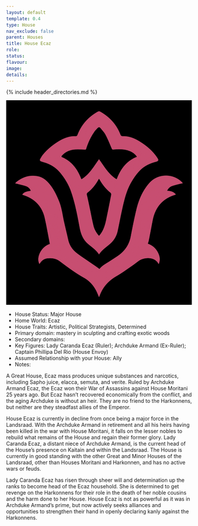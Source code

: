 ```yaml
---
layout: default
template: 0.4
type: House
nav_exclude: false
parent: Houses
title: House Ecaz
role: 
status: 
flavour: 
image: 
details:
---
```


{% include header_directories.md %}

![](../../imgs/IMG_9056.jpeg)

- House Status: Major House  
- Home World: Ecaz  
- House Traits: Artistic, Political Strategists, Determined
- Primary domain: mastery in sculpting and crafting exotic woods  
- Secondary domains:  
- Key Figures: Lady Caranda Ecaz (Ruler); Archduke Armand (Ex-Ruler); Captain Phillipa Del Rio (House Envoy)  
- Assumed Relationship with your House: Ally  
- Notes:  

A Great House, Ecaz mass produces unique substances and narcotics, including Sapho juice, elacca, semuta, and verite. Ruled by Archduke Armand Ecaz, the Ecaz won their War of Assassins against House Moritani 25 years ago. But Ecaz hasn’t recovered economically from the conflict, and the aging Archduke is without an heir. They are no friend to the Harkonnens, but neither are they steadfast allies of the Emperor.  

House Ecaz is currently in decline from once being a major force in the Landsraad. With the Archduke Armand in retirement and all his heirs having been killed in the war with House Moritani, it falls on the lesser nobles to rebuild what remains of the House and regain their former glory. Lady Caranda Ecaz, a distant niece of Archduke Armand, is the current head of the House’s presence on Kaitain and within the Landsraad. The House is currently in good standing with the other Great and Minor Houses of the Landsraad, other than Houses Moritani and Harkonnen, and has no active wars or feuds.  

Lady Caranda Ecaz has risen through sheer will and determination up the ranks to become head of the Ecaz household. She is determined to get revenge on the Harkonnens for their role in the death of her noble cousins and the harm done to her House. House Ecaz is not as powerful as it was in Archduke Armand’s prime, but now actively seeks alliances and opportunities to strengthen their hand in openly declaring kanly against the Harkonnens.
